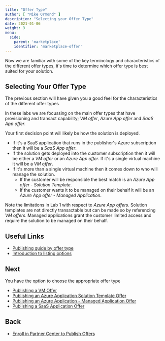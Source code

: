 ```yaml
---
title: "Offer Type"
author: [ "Mike Ormond" ]
description: "Selecting your Offer Type"
date: 2021-01-06
weight: 3
menu:
  side:
    parent: 'marketplace'
    identifier: 'marketplace-offer'
---
```


Now we are familiar with some of the key terminology and characteristics of the different offer types, it's time to determine which offer type is best suited for your solution.

## Selecting Your Offer Type

The previous section will have given you a good feel for the characteristics of the different offer types

In these labs we are focussing on the main offer types that have provisioning and transact capability; *VM offer*, *Azure App offer* and *SaaS App offer*.

Your first decision point will likely be how the solution is deployed.

* If it's a SaaS application that runs in the publisher's Azure subscription then it will be a *SaaS App offer*.
* If the solution gets deployed into the customer subscription then it will be either a *VM offer* or an *Azure App offer*. If it's a single virtual machine it will be a *VM offer*.
* If it's more than a single virtual machine then it comes down to who will manage the solution.
  * If the customer will be responsible the best match is an *Azure App offer - Solution Template*.
  * If the customer wants it to be managed on their behalf it will be an *Azure App offer - Managed Application*.

Note the limitations in Lab 1 with respect to *Azure App offers*. Solution templates are not directly transactable but can be made so by referencing *VM offers*. Managed applications grant the customer limited access and require the solution to be managed on their behalf.

## Useful Links

* [Publishing guide by offer type](https://docs.microsoft.com/azure/marketplace/publisher-guide-by-offer-type)
* [Introduction to listing options](https://docs.microsoft.com/azure/marketplace/determine-your-listing-type)

## Next

You have the option to choose the  appropriate offer type

* [Publishing a VM Offer](../vmoffer/)
* [Publishing an Azure Application Solution Template Offer](../solutiontemplate/)
* [Publishing an Azure Application - Managed Application Offer](../managedapp/)
* [Publishing a SaaS Application Offer](../saasapp/)

## Back

* [Enroll in Partner Center to Publish Offers](../partnercenter/)